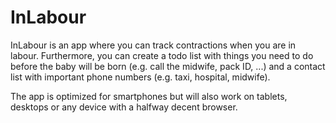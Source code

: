 # InLabour

InLabour is an app where you can track contractions when you are in labour.
Furthermore, you can create a todo list with things you need to do before the baby will be born (e.g. call the midwife, pack ID, ...) and a contact list with important phone numbers (e.g. taxi, hospital, midwife).

The app is optimized for smartphones but will also work on tablets, desktops or any device with a halfway decent browser.
